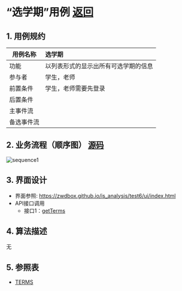 ﻿<!-- markdownlint-disable MD033-->
<!-- 禁止MD033类型的警告 https://www.npmjs.com/package/markdownlint -->

# “选学期”用例 [返回](../README.md)
## 1. 用例规约

|用例名称|选学期|
|-------|:-------------|
|功能|以列表形式的显示出所有可选学期的信息|
|参与者|学生，老师|
|前置条件|学生，老师需要先登录|
|后置条件| |
|主事件流| |
|备选事件流| |

## 2. 业务流程（顺序图） [源码](../src/sequence选学期.puml)
![sequence1](../sequence选学期.png) 

## 3. 界面设计
- 界面参照: https://zwdbox.github.io/is_analysis/test6/ui/index.html
- API接口调用
    - 接口1：[getTerms](../Interface/getTerms.md) 

## 4. 算法描述

无
    
## 5. 参照表

- [TERMS](../数据库设计.md/#TERMS)


